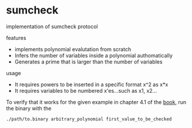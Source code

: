 # sumcheck
implementation of sumcheck protocol

features 
+ implements polynomial evalutation from scratch
+ Infers the number of variables inside a polynomial authomatically
+ Generates a prime that is larger than the number of variables

usage
+ It requires powers to be inserted in a specific format x^2 as x*x
+ It requires variables to be numbered x'es...such as x1, x2...


To verify that it works for the given example in chapter 4.1 of the [book](https://people.cs.georgetown.edu/jthaler/ProofsArgsAndZK.pdf), run the binary with the 
```
./path/to.binary arbitrary_polynomial first_value_to_be_checked
```



